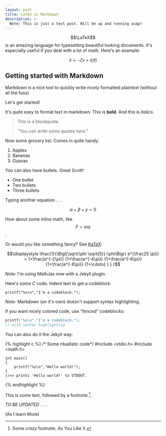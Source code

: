 ```yaml
---
layout: post
title: LaTeX in Markdown
description: >
  Note: This is just a test post. Will be up and running asap!
---
```


$$\LaTeX$$ is an amazing language for typesetting beautiful looking documents. It's especially  useful if you deal with a lot of math. Here's an example:

$$\dot{v} = - \zeta v + \eta(t)$$

## Getting started with Markdown

Markdown is a nice tool to quickly write nicely formatted plaintext (without all the fuss).

Let's get started! 

It's quite easy to format text in markdown: This is **bold**. And this is *italics*.

>This is a blockquote.
>
> *"You can write some quotes here."*

Now some grocery list. Comes in quite handy:

1. Apples
2. Bananas
3. Guavas

You can also have bullets. Great Scott!

- One bullet
- Two bullets
- Three bullets

Typing another equation . . .

$$\alpha+\beta+\gamma=0$$

How about some *inline* math, like $$ F = m a $$ .

Or would you like something fancy? See [KaTeX](http://katex.org):

$$\displaystyle \frac{1}{\Bigl(\sqrt{\phi \sqrt{5}}-\phi\Bigr) e^{\frac25 \pi}} = 1+\frac{e^{-2\pi}} {1+\frac{e^{-4\pi}} {1+\frac{e^{-6\pi}} {1+\frac{e^{-8\pi}} {1+\cdots} } } }$$

*Note*: I'm using MathJax now with a Jekyll plugin.

Here's some *C* code. Indent text to get a codeblock:

    printf("%s\n","I'm a codeblock.");

*Note*: Markdown (on it's own) doesn't support syntax highlighting.

If you want nicely colored code, use "fenced" codeblocks:
``` c
printf("%s\n","I'm a codeblock.");
// with syntax highlighting
```

You can also do it the Jekyll way:

{% highlight c %}
    /* Some ritualistic code*/
    #include <stdio.h>
    #include <math.h>

    int main()
    {
        printf("%s\n","Hello world!");
    }
    //=> prints 'Hello world!' to STDOUT.
 
{% endhighlight %}


This is some text, followed by a footnote [^1].

[^1]: Some *crazy* footnote, As You Like It.

*TO BE UPDATED* . . .

(As I learn More)

